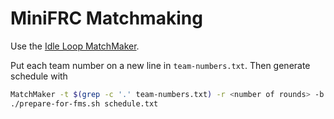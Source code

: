 # MiniFRC Matchmaking

Use the [Idle Loop MatchMaker](https://idleloop.com/matchmaker/download.php).

Put each team number on a new line in `team-numbers.txt`. Then generate schedule with

```bash
MatchMaker -t $(grep -c '.' team-numbers.txt) -r <number of rounds> -b -s -l team-numbers.txt > schedule.txt
./prepare-for-fms.sh schedule.txt
```


